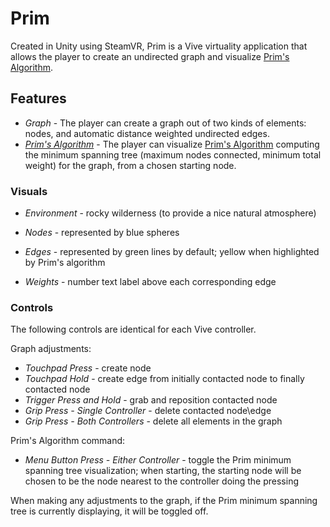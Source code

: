 # Prim

Created in Unity using SteamVR, Prim is a Vive virtuality application that allows the player to create an undirected graph and visualize [Prim's Algorithm](https://en.wikipedia.org/wiki/Prim%27s_algorithm).

## Features

* *Graph* - The player can create a graph out of two kinds of elements: nodes, and automatic distance weighted undirected edges.
* *[Prim's Algorithm](https://en.wikipedia.org/wiki/Prim%27s_algorithm)* - The player can visualize [Prim's Algorithm](https://en.wikipedia.org/wiki/Prim%27s_algorithm) computing the minimum spanning tree (maximum nodes connected, minimum total weight) for the graph, from a chosen starting node.

### Visuals

* *Environment* - rocky wilderness (to provide a nice natural atmosphere)

* *Nodes* - represented by blue spheres
* *Edges* - represented by green lines by default; yellow when highlighted by Prim's algorithm
* *Weights* - number text label above each corresponding edge

### Controls

The following controls are identical for each Vive controller.

Graph adjustments:
* *Touchpad Press* - create node
* *Touchpad Hold* - create edge from initially contacted node to finally contacted node 
* *Trigger Press and Hold* - grab and reposition contacted node
* *Grip Press - Single Controller* - delete contacted node\edge
* *Grip Press - Both Controllers* - delete all elements in the graph

Prim's Algorithm command:
* *Menu Button Press - Either Controller* - toggle the Prim minimum spanning tree visualization; when starting, the starting node will be chosen to be the node nearest to the controller doing the pressing

When making any adjustments to the graph, if the Prim minimum spanning tree is currently displaying, it will be toggled off.
